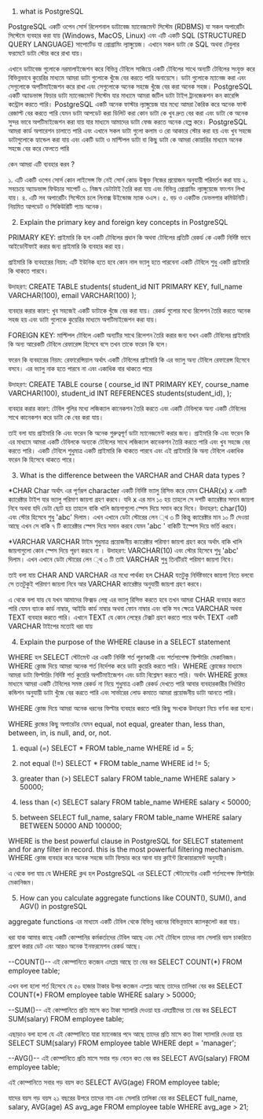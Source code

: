 1. what is PostgreSQL

PostgreSQL একটি ওপেন সোর্স রিলেশনাল ডাটাবেজ ম্যানেজমেন্ট সিস্টেম (RDBMS) যা সকল অপারেটিং সিস্টেমে ব্যবহার করা যায় (Windows, MacOS, Linux) এবং এটি একটি SQL (STRUCTURED QUERY LANGUAGE) সাপোর্টেড যা প্রোগ্রামিং ল্যাঙ্গুয়েজ। এখানে সকল ডাটা কে SQL অথবা টেবুলার ফরমেটে ডাটা স্টোর করে রাখা যায়।

এখানে ডাটাবেজ গুলোকে নরমালাইজেশন করে বিভিন্ন টেবিলে সাজিয়ে একটি টেবিলের সাথে অন্যটি টেবিলের সংযুক্ত করে বিভিন্নভাবে কুয়েরির মাধ্যমে আমরা ডাটা গুলোকে খুঁজে বের করতে পারি অনায়েসে। ডাটা গুলোকে ম্যানেজ করা এবং সেগুলোকে অপটিমাইজেশন করে রাখা এবং সেগুলোকে অনেক সহজে খুঁজে বের করা অনেক সহজ। PostgreSQL একটি অ্যাডভান্স ফিচার ডাটা ম্যানেজমেন্ট সিস্টেম যার মাধ্যমে আমরা জটিল ডাটা টাইপ ট্রানজেকশন কন কারেন্সি কন্ট্রোল করতে পারি। PostgreSQL একটি অনেক ফাস্টার ল্যাঙ্গুয়েজ যার মধ্যে আমরা কৈরিক করে অনেক ফাস্ট রেজাল্ট বের করতে পারি যেমন ডাটা আপডেট করা ডিলিট করা কোন ডাটা কে খুব দ্রুত বের করা এবং ডাটা কে অনেক সুন্দর ভাবে অপটিমাইজেশন করা যায় যার মাধ্যমে আমাদের ডাটা ফেজ করতে অনেক হেল্প করে। PostgreSQL আমরা কার্ড অপারেশন চালাতে পারি এবং এখানে সকল ডাটা গুলো কলাম ও রো আকারে স্টোর করা হয় এবং খুব সহজে ডাটাগুলোকে হ্যান্ডেল করা যায় এবং একটি ডাটা ও মাল্টিপল ডাটা বা কিছু ডাটা কে আমরা কোয়ারির মাধ্যমে অনেক সহজে বের করে ফেলতে পারি 


কেন আমরা এটি ব্যবহার করব ?

১. এটি একটি ওপেন সোর্স কোন লাইসেন্স ফি নেই সোর্স কোড উন্মুক্ত নিজের প্রয়োজন অনুযায়ী পরিবর্তন করা যায়
২. সবচেয়ে অ্যাডভান্স ফিউচার সাপোর্ট 
৩. নিজস্ব ডেটাটাই তৈরি করা যায় এবং বিভিন্ন প্রোগ্রামিং ল্যাঙ্গুয়েজে ফাংশন লিখা যায়।
৪. এটি সব অপারেটিং সিস্টেমে চলে লিনাক্স উইন্ডোজ ম্যাক ওএস।
৫. বড় ও একটিভ ডেভলপার কমিউনিটি। নিয়মিত আপডেট ও সিকিউরিটি প্যাচ অনেক।


2. Explain the primary key and foreign key concepts in PostgreSQL

PRIMARY KEY:
প্রাইমারি কি হল একটি টেবিলের প্রধান কি অথবা টেবিলের প্রতিটি রেকর্ড কে একটি নির্দিষ্ট ভাবে আইডেন্টিফাই করার জন্য প্রাইমারি কি ব্যবহার করা হয়।

প্রাইমারি কি ব্যবহারের নিয়ম: 
এটি ইউনিক হতে হবে কোন নাল ভ্যালু হতে পারবেনা একটি টেবিলে শুধু একটি প্রাইমারি কি থাকতে পারবে।

উদাহরণ: 
CREATE TABLE students(
    student_id NIT PRIMARY KEY, 
    full_name VARCHAR(100),
    email VARCHAR(100)
);

ব্যবহার করার কারণ:
খুব সহজেই একটি ডাটাকে খুঁজে বের করা যায়। রেকর্ড গুলোর মধ্যে রিলেশন তৈরি করতে অনেক সহজ হয় এবং ডাটা গুলোকে কুয়েরির মাধ্যমে অপটিমাইজেশন করা যায়। 

FOREIGN KEY: 
মাল্টিপল টেবিলে একটি অন্যটির সাথে রিলেশন তৈরি করার জন্য যখন একটি টেবিলের প্রাইমারি কি অন্য আরেকটি টেবিলে রেফারেন্স হিসেবে বসে তখন তাকে ফরেন কি বলে।

ফরেন কি ব্যবহারের নিয়ম: 
রেফারেন্সিয়াল অর্থাৎ একটি টেবিলের প্রাইমারি কি এর ভ্যালু অন্য টেবিলে রেফারেন্স হিসেবে বসবে। এর ভ্যালু নাক হতে পারবে না এবং একাধিক বার থাকতে পারে

উদাহরণ: 
CREATE TABLE course (
   course_id INT PRIMARY KEY, 
   course_name VARCHAR(100),
   student_id INT REFERENCES students(student_id),
);

ব্যবহার করার কারণ: 
টেবিল গুলির মধ্যে লজিক্যাল কানেকশন তৈরি করতে এবং একটি টেবিলকে অন্য একটি টেবিলের সাথে কানেকশন করে ডাটা কে বের করা যায়।

তাই বলা যায় প্রাইমারি কি এবং ফরেন কি অনেক গুরুত্বপূর্ণ ডাটা ম্যানেজমেন্ট করার জন্য। প্রাইমারি কি এবং ফরেন কি এর মাধ্যমে আমরা একটি টেবিলকে অন্যকে টেবিলের সাথে লজিক্যাল কানেকশন তৈরি করতে পারি এবং খুব সহজে বের করতে পারি। একটি টেবিলে শুধুমাত্র একটি প্রাইমারি কি থাকতে পারবে এবং এই প্রাইমারি কি অন্য টেবিলে একাধিক ফরেন কি হিসেবে থাকতে পারে।


3. What is the difference between the VARCHAR and CHAR data types ?

*CHAR
Char অর্থাৎ এর পূর্ণরূপ character একটি নির্দিষ্ট ভ্যালু রিসিভ করে 
যেমন CHAR(x) x একটি ক্যারেক্টার টাইপ যার ভ্যালু পরিমাণ জায়গা গ্রহণ করবে। যদি x এর মান ১০ হয় তাহলে সে দশটি ক্যারেক্টার সমান জায়গা নিবে অথবা যদি ডেটা ছোট হয় তাহলে বাকি খালি জায়গাগুলো স্পেস দিয়ে সমান করে দিবে। 
উদাহরণ: char(10) এবং স্টোর হিসেবে শুধু 'abc' দিলাম। এখন এখানে ডেটা স্টোরের লেন ্থ ৩ টি কিন্তু ক্যারেক্টার মান ১০ টি দেওয়া আছে এখন সে বাকি ৭ টি ক্যারেক্টার স্পেস দিয়ে সমান করবে যেমন 'abc       ' বাকিটি ইস্পেস দিয়ে ভর্তি করবে।

*VARCHAR
VARCHAR টাইম শুধুমাত্র প্রয়োজনীয় ক্যারেক্টার পরিমাণ জায়গা গ্রহণ করে অর্থাৎ বাকি খালি জায়গাগুলো কোন স্পেস দিয়ে পূরণ করবে না ।
উদাহরণ: VARCHAR(10) এবং স্টোর হিসেবে শুধু 'abc' দিলাম। এখন এখানে ডেটা স্টোরের লেন ্থ ৩ টি তাই VARCHAR শুধু তিনটিরই পরিমাণ জায়গা নিবে।


তাই বলা যায় CHAR AND VARCHAR এর মধ্যে পার্থক্য হল CHAR যতটুকু নির্দিষ্টভাবে জায়গা নিতে বলবো সে ততটুকুই পরিমাণ জায়গা নিবে আর VARCHAR ক্যারেক্টার অনুযায়ী জায়গা গ্রহণ করবে।


এ থেকে বলা যায় যে যখন আমাদের ফিক্সড লেন্থ এর ভ্যালু রিসিভ করতে হবে তখন আমরা CHAR ব্যবহার করতে পারি যেমন ব্যাংক কার্ড নাম্বার, আইডি কার্ড নাম্বার অথবা ফোন নাম্বার এবং বাকি সব ক্ষেত্রে VARCHAR অথবা TEXT ব্যবহার করতে পারি। এখানে TEXT যে কোন লেন্থের টেক্সট গ্রহণ করতে পারে অর্থাৎ TEXT একটি VARCHAR টাইপের মতোই ধরা যায়


4. Explain the purpose of the WHERE clause in a SELECT statement

WHERE হল SELECT স্টেটমেন্ট এর একটি নির্দিষ্ট শর্ত পূরণকারী এবং শর্তসাপেক্ষ ফিল্টারিং মেকানিজম। WHERE ক্লোজ দিয়ে আমরা অনেক শর্ত নির্দেশক করে ডাটা কুয়েরি করতে পারি। WHERE ক্লোজের মাধ্যমে আমরা ডাটা ফিল্টারিং নির্দিষ্ট শর্ত কুয়েরি অপটিমাইজেশন এবং ডাটা বিশ্লেষণ করতে পারি। অর্থাৎ WHERE ক্লজের মাধ্যমে আমরা একটি টেবিলের সমস্ত রেকর্ড না নিয়ে শুধুমাত্র একটি রেকর্ড দেখতে পারি আবার ব্যবহারকারীর নির্ধারিত কন্ডিশন অনুযায়ী ডাটা খুঁজে বের করতে পারি এবং সার্ভারের লোড কমাতে আমরা প্রয়োজনীয় ডাটা আনতে পারি।

WHERE ক্লোজ দিয়ে আমরা অনেক ধরনের ফিল্টার ব্যবহার করতে পারি কিছু সংখ্যক উদাহরণ নিচে বর্ণনা করা হলো। 

WHERE ক্লজের কিছু অপারেটর যেমন equal, not equal, greater than, less than, between, in, is null, and, or, not.
1. equal (=)
SELECT * FROM table_name
WHERE id = 5;

2. not equal (!=)
SELECT * FROM table_name
WHERE id != 5;

3. greater than (>)
SELECT salary FROM table_name
WHERE salary > 50000;

4. less than (<)
SELECT salary FROM table_name
WHERE salary < 50000;

5. between
SELECT full_name, salary FROM table_name
WHERE salary BETWEEN 50000 AND 100000;

WHERE is the best powerful clause in PostgreSQL for SELECT statement and for any filter in record. this is the most powerful filtering mechanism. WHERE ক্লোজ ব্যবহার করে অনেক সহজে ডাটা ফিল্ডার করে আনা যায় ক্লাইন্ট রিকোয়ারমেন্ট অনুযায়ী।

এ থেকে বলা যায় যে WHERE ক্লথ হল PostgreSQL এর SELECT স্টেটমেন্টের একটি শর্তসাপেক্ষ ফিল্টারিং মেকানিজম।


5. How can you calculate aggregate functions like COUNT(), SUM(), and AGV() in postgreSQL

aggregate functions এর মাধ্যমে একটি টেবিল থেকে বিভিন্ন ধরনের বিভিন্নভাবে ক্যালকুলেট করা যায়। 

ধরা যাক আমার কাছে একটি কোম্পানির কর্মকর্তাদের টেবিল আছে এবং সেই টেবিলে তাদের নাম সেলারি বয়স চাকরিতে প্রবেশ করার ডেট এবং আরও অনেক ইনফরমেশন রেকর্ড আছে। 

--COUNT()--
এই কোম্পানিতে কতজন এমপ্লয় আছে তা বের কর 
SELECT COUNT(*) FROM employee table;

এখন বলা হলো শর্ত হিসেবে যে ৫০ হাজার টাকার উপর কতজন এম্প্লয় আছে তাদের তালিকা বের কর 
SELECT COUNT(*) FROM employee table
   WHERE salary > 50000;

--SUM()--
এই কোম্পানিতে প্রতি মাসে কত টাকা স্যালারি দেওয়া হয় এমপ্লয়ীদের তা বের কর 
SELECT SUM(salary) FROM employee table;

এছাড়াও বলা হলো যে এই কোম্পানিতে যারা ম্যানেজার পদে আছে তাদের প্রতি মাসে কত টাকা স্যালারি দেওয়া হয় 
SELECT SUM(salary) FROM employee table
   WHERE dept = 'manager';

--AVG()--
এই কোম্পানিতে প্রতি মাসে সবার গড় বেতন কত বের কর 
SELECT AVG(salary) FROM employee table;

এই কোম্পানিতে সবার গড় বয়স কত 
SELECT AVG(age) FROM employee table;

যাদের বয়স গড় বয়স ২১ বছরের উপরে তাদের নাম এবং সেলারি তালিকা বের কর 
SELECT full_name, salary, AVG(age) AS avg_age FROM employee table
    WHERE avg_age > 21;

